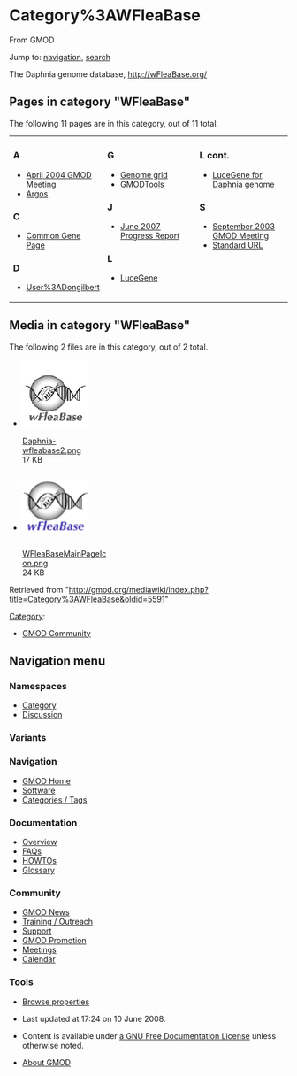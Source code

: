 <div id="mw-page-base" class="noprint">

</div>

<div id="mw-head-base" class="noprint">

</div>

<div id="content" class="mw-body" role="main">

<span id="top"></span>

<div id="mw-js-message" style="display:none;">

</div>



# <span dir="auto">Category%3AWFleaBase</span>

<div id="bodyContent">

<div id="siteSub">

From GMOD

</div>

<div id="contentSub">

</div>

<div id="jump-to-nav" class="mw-jump">

Jump to: [navigation](#mw-navigation), [search](#p-search)

</div>

<div id="mw-content-text" class="mw-content-ltr" lang="en" dir="ltr">

The Daphnia genome database,
<a href="http://wFleaBase.org/" class="external free"
rel="nofollow">http://wFleaBase.org/</a>

<div lang="en" dir="ltr">

<div id="mw-pages">

## Pages in category "WFleaBase"

The following 11 pages are in this category, out of 11 total.

<div class="mw-content-ltr" lang="en" dir="ltr">

<table style="width: 100%;">
<colgroup>
<col style="width: 33%" />
<col style="width: 33%" />
<col style="width: 33%" />
</colgroup>
<tbody>
<tr class="odd" style="vertical-align: top;">
<td style="width: 33.3%"><h3 id="a">A</h3>
<ul>
<li><a href="April_2004_GMOD_Meeting"
title="April 2004 GMOD Meeting">April 2004 GMOD Meeting</a></li>
<li><a href="Argos" title="Argos">Argos</a></li>
</ul>
<h3 id="c">C</h3>
<ul>
<li><a href="Common_Gene_Page" title="Common Gene Page">Common Gene
Page</a></li>
</ul>
<h3 id="d">D</h3>
<ul>
<li><a href="User%3ADongilbert"
title="User%3ADongilbert">User%3ADongilbert</a></li>
</ul></td>
<td style="width: 33.3%"><h3 id="g">G</h3>
<ul>
<li><a href="Genome_grid" title="Genome grid">Genome grid</a></li>
<li><a href="GMODTools" title="GMODTools">GMODTools</a></li>
</ul>
<h3 id="j">J</h3>
<ul>
<li><a href="June_2007_Progress_Report"
title="June 2007 Progress Report">June 2007 Progress Report</a></li>
</ul>
<h3 id="l">L</h3>
<ul>
<li><a href="LuceGene" title="LuceGene">LuceGene</a></li>
</ul></td>
<td style="width: 33.3%"><h3 id="l-cont.">L cont.</h3>
<ul>
<li><a href="LuceGene_for_Daphnia_genome"
title="LuceGene for Daphnia genome">LuceGene for Daphnia genome</a></li>
</ul>
<h3 id="s">S</h3>
<ul>
<li><a href="September_2003_GMOD_Meeting"
title="September 2003 GMOD Meeting">September 2003 GMOD Meeting</a></li>
<li><a href="Standard_URL" title="Standard URL">Standard URL</a></li>
</ul></td>
</tr>
</tbody>
</table>

</div>

</div>

<div id="mw-category-media">

## Media in category "WFleaBase"

The following 2 files are in this category, out of 2 total.

- <div style="width: 155px">

  <div class="thumb" style="width: 150px;">

  <div style="margin:15px auto;">

  <a href="File:Daphnia-wfleabase2.png" class="image"><img
  src="../mediawiki/images/thumb/4/4d/Daphnia-wfleabase2.png/120px-Daphnia-wfleabase2.png"
  width="120" height="120" alt="Daphnia-wfleabase2.png" /></a>

  </div>

  </div>

  <div class="gallerytext">

  [Daphnia-wfleabase2.png](File:Daphnia-wfleabase2.png "File:Daphnia-wfleabase2.png")  
  17 KB  

  </div>

  </div>

- <div style="width: 155px">

  <div class="thumb" style="width: 150px;">

  <div style="margin:30px auto;">

  <a href="File:WFleaBaseMainPageIcon.png" class="image"><img
  src="../mediawiki/images/1/15/WFleaBaseMainPageIcon.png" width="120"
  height="90" alt="WFleaBaseMainPageIcon.png" /></a>

  </div>

  </div>

  <div class="gallerytext">

  [WFleaBaseMainPageIcon.png](File:WFleaBaseMainPageIcon.png "File:WFleaBaseMainPageIcon.png")  
  24 KB  

  </div>

  </div>

</div>

</div>

</div>

<div class="printfooter">

Retrieved from
"<http://gmod.org/mediawiki/index.php?title=Category%3AWFleaBase&oldid=5591>"

</div>

<div id="catlinks" class="catlinks">

<div id="mw-normal-catlinks" class="mw-normal-catlinks">

[Category](Special%3ACategories "Special%3ACategories"):

- [GMOD Community](Category%3AGMOD_Community "Category%3AGMOD Community")

</div>

</div>

<div class="visualClear">

</div>

</div>

</div>

<div id="mw-navigation">

## Navigation menu

<div id="mw-head">



<div id="left-navigation">

<div id="p-namespaces" class="vectorTabs" role="navigation"
aria-labelledby="p-namespaces-label">

### Namespaces

- <span id="ca-nstab-category"><a href="Category%3AWFleaBase" accesskey="c"
  title="View the category page [c]">Category</a></span>
- <span id="ca-talk"><a
  href="http://gmod.org/mediawiki/index.php?title=Category_talk:WFleaBase&amp;action=edit&amp;redlink=1"
  accesskey="t"
  title="Discussion about the content page [t]">Discussion</a></span>

</div>

<div id="p-variants" class="vectorMenu emptyPortlet" role="navigation"
aria-labelledby="p-variants-label">

### 

### Variants[](#)

<div class="menu">

</div>

</div>

</div>





</div>

</div>

</div>

<div id="mw-panel">

<div id="p-logo" role="banner">

<a href="Main_Page"
style="background-image: url(../images/GMOD-cogs.png);"
title="Visit the main page"></a>

</div>

<div id="p-Navigation" class="portal" role="navigation"
aria-labelledby="p-Navigation-label">

### Navigation

<div class="body">

- <span id="n-GMOD-Home">[GMOD Home](Main_Page)</span>
- <span id="n-Software">[Software](GMOD_Components)</span>
- <span id="n-Categories-.2F-Tags">[Categories /
  Tags](Categories)</span>

</div>

</div>

<div id="p-Documentation" class="portal" role="navigation"
aria-labelledby="p-Documentation-label">

### Documentation

<div class="body">

- <span id="n-Overview">[Overview](Overview)</span>
- <span id="n-FAQs">[FAQs](Category%3AFAQ)</span>
- <span id="n-HOWTOs">[HOWTOs](Category%3AHOWTO)</span>
- <span id="n-Glossary">[Glossary](Glossary)</span>

</div>

</div>

<div id="p-Community" class="portal" role="navigation"
aria-labelledby="p-Community-label">

### Community

<div class="body">

- <span id="n-GMOD-News">[GMOD News](GMOD_News)</span>
- <span id="n-Training-.2F-Outreach">[Training /
  Outreach](Training_and_Outreach)</span>
- <span id="n-Support">[Support](Support)</span>
- <span id="n-GMOD-Promotion">[GMOD Promotion](GMOD_Promotion)</span>
- <span id="n-Meetings">[Meetings](Meetings)</span>
- <span id="n-Calendar">[Calendar](Calendar)</span>

</div>

</div>

<div id="p-tb" class="portal" role="navigation"
aria-labelledby="p-tb-label">

### Tools

<div class="body">


- <span id="t-smwbrowselink"><a href="Special%3ABrowse/Category%3AWFleaBase" rel="smw-browse">Browse
  properties</a></span>


</div>

</div>

</div>

</div>

<div id="footer" role="contentinfo">

- <span id="footer-info-lastmod">Last updated at 17:24 on 10 June
  2008.</span>
<!-- - <span id="footer-info-viewcount">19,782 page views.</span> -->
- <span id="footer-info-copyright">Content is available under
  <a href="http://www.gnu.org/licenses/fdl-1.3.html" class="external"
  rel="nofollow">a GNU Free Documentation License</a> unless otherwise
  noted.</span>

<!-- -->

- <span id="footer-places-about">[About
  GMOD](GMOD%3AAbout "GMOD%3AAbout")</span>

<!-- -->






</div>
